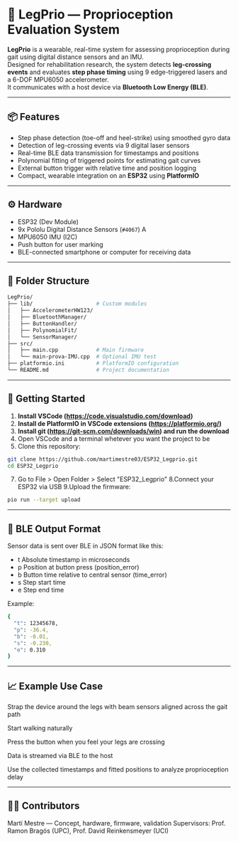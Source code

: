 # 🦿 LegPrio — Proprioception Evaluation System

**LegPrio** is a wearable, real-time system for assessing proprioception during gait using digital distance sensors and an IMU.  
Designed for rehabilitation research, the system detects **leg-crossing events** and evaluates **step phase timing** using 9 edge-triggered lasers and a 6-DOF MPU6050 accelerometer.  
It communicates with a host device via **Bluetooth Low Energy (BLE)**.

---

## 📦 Features

- Step phase detection (toe-off and heel-strike) using smoothed gyro data  
- Detection of leg-crossing events via 9 digital laser sensors  
- Real-time BLE data transmission for timestamps and positions  
- Polynomial fitting of triggered points for estimating gait curves  
- External button trigger with relative time and position logging  
- Compact, wearable integration on an **ESP32** using **PlatformIO**

---

## ⚙️ Hardware

- ESP32 (Dev Module)  
- 9x Pololu Digital Distance Sensors (`#4067`)  A
- MPU6050 IMU (I2C)  
- Push button for user marking  
- BLE-connected smartphone or computer for receiving data  

---

## 📁 Folder Structure

```bash
LegPrio/
├── lib/                    # Custom modules
│   ├── AccelerometerHW123/
│   ├── BluetoothManager/
│   ├── ButtonHandler/
│   ├── PolynomialFit/
│   └── SensorManager/
├── src/
│   ├── main.cpp            # Main firmware
│   └── main-prova-IMU.cpp  # Optional IMU test
├── platformio.ini          # PlatformIO configuration
└── README.md               # Project documentation
```
---

## 🚀 Getting Started

1. **Install VSCode (https://code.visualstudio.com/download)**
2. **Install de PlatformIO in VSCode extensions (https://platformio.org/)**
3. **Install git (https://git-scm.com/downloads/win) and run the download**
4. Open VSCode and a terminal whetever you want the project to be
6. Clone this repository:

```bash
git clone https://github.com/martimestre03/ESP32_Legprio.git
cd ESP32_Legprio
```
7. Go to File > Open Folder > Select "ESP32_Legprio"
8.Connect your ESP32 via USB
9.Upload the firmware:

```bash
pio run --target upload
```
---

## 📡 BLE Output Format
Sensor data is sent over BLE in JSON format like this:
- t	Absolute timestamp in microseconds 
- p	Position at button press (position_error)
- b	Button time relative to central sensor (time_error)
- s	Step start time 
- e	Step end time

Example:
```bash
{
  "t": 12345678,
  "p": -36.4,
  "b": -0.01,
  "s": -0.230,
  "e": 0.310
}
```


---

## 📈 Example Use Case
Strap the device around the legs with beam sensors aligned across the gait path

Start walking naturally

Press the button when you feel your legs are crossing

Data is streamed via BLE to the host

Use the collected timestamps and fitted positions to analyze proprioception delay

---

## 👨‍🔬 Contributors
Martí Mestre — Concept, hardware, firmware, validation
Supervisors: Prof. Ramon Bragós (UPC), Prof. David Reinkensmeyer (UCI)
